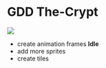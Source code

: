 # GDD The-Crypt

![](https://github.com/odiegosilva1/The-Crypt-2D/blob/main/game/asstes/title01.gif?raw=true)

- create animation frames
  **Idle**
- add more sprites
- create tiles 


